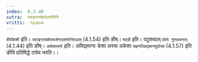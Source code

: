 ```yaml
---
index:  6.3.40
sutra:  स्वङ्गाच्चेतोऽमानिनि
vritti:  nyasa
---
```


`दीर्घकेशी` इति। `स्वाङ्गाच्चोपसर्जनादसंयोगोपधात्` (4.1.54) इति ङीष्। `षट्वी` इति। पटुशब्दात् `वोतो गुणवचनात्` (4.1.44) इति ङीष्।
`अकेशभार्यः` इति। अविद्यमानाः केशा अस्या अकेशा `सहनञ्विद्यमानपूर्वाच्च` (4.1.57) इति ङीपि प्रतिषिद्धे टावेव भवति।।


